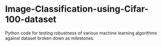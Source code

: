 # Image-Classification-using-Cifar-100-dataset
Python code for testing robustness of various machine learning algorithms against dataset broken down as milestones.
